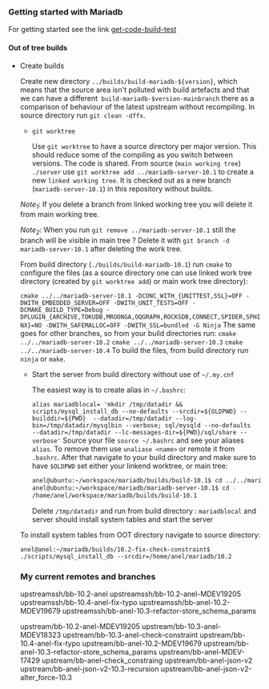 ### Getting started with Mariadb

For getting started see the link [get-code-build-test](https://mariadb.org/get-involved/getting-started-for-developers/get-code-build-test/)

#### Out of tree builds
* Create builds

  Create new directory 
  `
  ../builds/build-mariadb-${version}
  `, which means that the source area isn't polluted with build artefacts and that we can have a different` build-mariadb-$version-mainbranch` there as a comparison of behaviour of the latest upstream without recompiling.
 In source directory run `git clean -dffx`.
  
  * `git worktree`

    Use `git worktree` to have a source directory per major version. This should reduce some of the compiling as you switch between versions. The code is shared. From source (`main working tree`) `./server` use `git worktree add ../mariadb-server-10.1` to create a new `linked working tree`. It is checked out as a new branch (`mariadb-server-10.1`) in this repository without builds.
    
  *Note<sub>1</sub>*: If you delete a branch from linked working tree you will delete it from main working tree.
  
  *Note<sub>2</sub>*: When you run `git remove ../mariadb-server-10.1` still the branch will be visible in main tree ? Delete it with `git branch -d mariadb-server-10.1` after deleting the work tree. 
  
  From build directory (`./builds/build-mariadb-10.1`) run `cmake` to configure the files (as a source directory one can use linked work tree directory (created by `git worktree add`) or main work tree directory):
  
  `cmake ../../mariadb-server-10.1 -DCONC_WITH_{UNITTEST,SSL}=OFF -DWITH_EMBEDDED_SERVER=OFF -DWITH_UNIT_TESTS=OFF -DCMAKE_BUILD_TYPE=Debug -DPLUGIN_{ARCHIVE,TOKUDB,MROONGA,OQGRAPH,ROCKSDB,CONNECT,SPIDER,SPHINX}=NO -DWITH_SAFEMALLOC=OFF -DWITH_SSL=bundled -G Ninja`
  The same goes for other branches, so from your build directories run:
  `cmake ../../mariadb-server-10.2`
  `cmake ../../mariadb-server-10.3`
  `cmake ../../mariadb-server-10.4`
  To build the files, from build directory run `ninja` or `make`.
  
  * Start the server from build directory without use of `~/.my.cnf`
  
    The easiest way is to create alias in `~/.bashrc`:
  
     `alias mariadblocal=
'mkdir /tmp/datadir && scripts/mysql_install_db --no-defaults --srcdir=${OLDPWD} --builddir=${PWD} 
--datadir=/tmp/datadir --log-bin=/tmp/datadir/mysqlbin --verbose; sql/mysqld --no-defaults 
--datadir=/tmp/datadir --lc-messages-dir=${PWD}/sql/share --verbose'`
 Source your file `source ~/.bashrc` and see your aliases `alias`. To remove them use `unaliase <name>` or remote it from `.bashrc`.
  After that navigate to your build directory and make sure to have `$OLDPWD` set either your linkend worktree, or main tree:
    ```bash
    anel@ubuntu:~/workspace/mariadb/builds/build-10.1$ cd ../../mariadb-server-10.1/
    anel@ubuntu:~/workspace/mariadb/mariadb-server-10.1$ cd -
    /home/anel/workspace/mariadb/builds/build-10.1
    ```
    Delete `/tmp/datadir` and run from build directory : `mariadblocal` and server should install system tables and start the server
  
  To install system tables from OOT directory navigate to source directory:
  ```
  anel@anel:~/mariadb/builds/10.2-fix-check-constraint$ ./scripts/mysql_install_db --srcdir=/home/anel/mariadb/10.2
  ```
  ### My current remotes and branches
  
  upstreamssh/bb-10.2-anel
  upstreamssh/bb-10.2-anel-MDEV19205
  upstreamssh/bb-10.4-anel-fix-typo
  upstreamssh/bb-anel-10.2-MDEV19679
  upstreamssh/bb-anel-10.3-refactor-store_schema_params



  upstream/bb-10.2-anel-MDEV19205
  upstream/bb-10.3-anel-MDEV18323
  upstream/bb-10.3-anel-check-constraint
  upstream/bb-10.4-anel-fix-typo
  upstream/bb-anel-10.2-MDEV19679
  upstream/bb-anel-10.3-refactor-store_schema_params
  upstream/bb-anel-MDEV-17429
  upstream/bb-anel-check_constraing
  upstream/bb-anel-json-v2
  upstream/bb-anel-json-v2-10.3-recursion
  upstream/bb-anel-json-v2-alter_force-10.3

